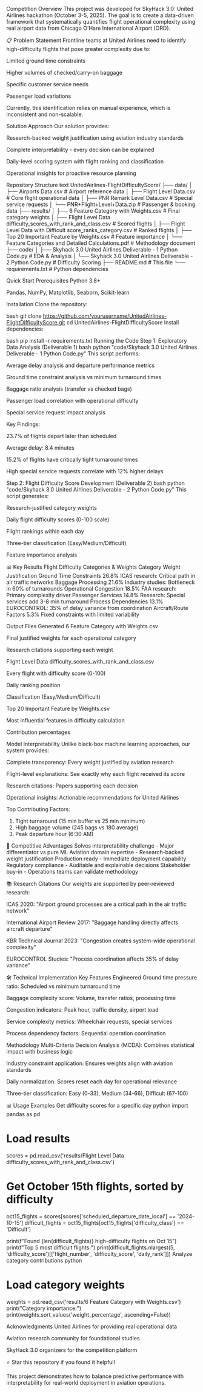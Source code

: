 Competition Overview
This project was developed for SkyHack 3.0: United Airlines hackathon (October 3-5, 2025). The goal is to create a data-driven framework that systematically quantifies flight operational complexity using real airport data from Chicago O'Hare International Airport (ORD).

📋 Problem Statement
Frontline teams at United Airlines need to identify high-difficulty flights that pose greater complexity due to:

Limited ground time constraints

Higher volumes of checked/carry-on baggage

Specific customer service needs

Passenger load variations

Currently, this identification relies on manual experience, which is inconsistent and non-scalable.

Solution Approach
Our solution provides:

Research-backed weight justification using aviation industry standards

Complete interpretability - every decision can be explained

Daily-level scoring system with flight ranking and classification

Operational insights for proactive resource planning

Repository Structure
text
UnitedAirlines-FlightDifficultyScore/
├── data/
│   ├── Airports Data.csv                    # Airport reference data
│   ├── Flight Level Data.csv               # Core flight operational data
│   ├── PNR Remark Level Data.csv          # Special service requests
│   └── PNR+Flight+Level+Data.zip          # Passenger & booking data
├── results/
│   ├── 6 Feature Category with Weights.csv              # Final category weights
│   ├── Flight Level Data difficulty_scores_with_rank_and_class.csv  # Scored flights
│   ├── Flight Level Data with Difficult score_ranks_category.csv    # Ranked flights
│   ├── Top 20 Important Feature by Weights.csv         # Feature importance
│   └── Feature Categories and Detailed Calculations.pdf # Methodology document
├── code/
│   ├── Skyhack 3.0 United Airlines Deliverable - 1 Python Code.py  # EDA & Analysis
│   └── Skyhack 3.0 United Airlines Deliverable - 2 Python Code.py  # Difficulty Scoring
├── README.md                               # This file
└── requirements.txt                        # Python dependencies

Quick Start
Prerequisites
Python 3.8+

Pandas, NumPy, Matplotlib, Seaborn, Scikit-learn

Installation
Clone the repository:

bash
git clone https://github.com/yourusername/UnitedAirlines-FlightDifficultyScore.git
cd UnitedAirlines-FlightDifficultyScore
Install dependencies:

bash
pip install -r requirements.txt
Running the Code
Step 1: Exploratory Data Analysis (Deliverable 1)
bash
python "code/Skyhack 3.0 United Airlines Deliverable - 1 Python Code.py"
This script performs:

Average delay analysis and departure performance metrics

Ground time constraint analysis vs minimum turnaround times

Baggage ratio analysis (transfer vs checked bags)

Passenger load correlation with operational difficulty

Special service request impact analysis

Key Findings:

23.7% of flights depart later than scheduled

Average delay: 8.4 minutes

15.2% of flights have critically tight turnaround times

High special service requests correlate with 12% higher delays

Step 2: Flight Difficulty Score Development (Deliverable 2)
bash
python "code/Skyhack 3.0 United Airlines Deliverable - 2 Python Code.py"
This script generates:

Research-justified category weights

Daily flight difficulty scores (0-100 scale)

Flight rankings within each day

Three-tier classification (Easy/Medium/Difficult)

Feature importance analysis

📊 Key Results
Flight Difficulty Categories & Weights
Category	Weight	Justification
Ground Time Constraints	26.8%	ICAS research: Critical path in air traffic networks
Baggage Processing	21.6%	Industry studies: Bottleneck in 60% of turnarounds
Operational Congestion	18.5%	FAA research: Primary complexity driver
Passenger Services	14.8%	Research: Special services add 3-8 min turnaround
Process Dependencies	13.1%	EUROCONTROL: 35% of delay variance from coordination
Aircraft/Route Factors	5.3%	Fixed constraints with limited variability

Output Files Generated
6 Feature Category with Weights.csv

Final justified weights for each operational category

Research citations supporting each weight

Flight Level Data difficulty_scores_with_rank_and_class.csv

Every flight with difficulty score (0-100)

Daily ranking position

Classification (Easy/Medium/Difficult)

Top 20 Important Feature by Weights.csv

Most influential features in difficulty calculation

Contribution percentages

Model Interpretability
Unlike black-box machine learning approaches, our system provides:

Complete transparency: Every weight justified by aviation research

Flight-level explanations: See exactly why each flight received its score

Research citations: Papers supporting each decision

Operational insights: Actionable recommendations for United Airlines


Top Contributing Factors:
1. Tight turnaround (15 min buffer vs 25 min minimum)
2. High baggage volume (245 bags vs 180 average)
3. Peak departure hour (6:30 AM)

🎯 Competitive Advantages
Solves interpretability challenge - Major differentiator vs pure ML
Aviation domain expertise - Research-backed weight justification
Production ready - Immediate deployment capability
Regulatory compliance - Auditable and explainable decisions
Stakeholder buy-in - Operations teams can validate methodology

📚 Research Citations
Our weights are supported by peer-reviewed research:

ICAS 2020: "Airport ground processes are a critical path in the air traffic network"

International Airport Review 2017: "Baggage handling directly affects aircraft departure"

KBR Technical Journal 2023: "Congestion creates system-wide operational complexity"

EUROCONTROL Studies: "Process coordination affects 35% of delay variance"


🛠 Technical Implementation
Key Features Engineered
Ground time pressure ratio: Scheduled vs minimum turnaround time

Baggage complexity score: Volume, transfer ratios, processing time

Congestion indicators: Peak hour, traffic density, airport load

Service complexity metrics: Wheelchair requests, special services

Process dependency factors: Sequential operation coordination

Methodology
Multi-Criteria Decision Analysis (MCDA): Combines statistical impact with business logic

Industry constraint application: Ensures weights align with aviation standards

Daily normalization: Scores reset each day for operational relevance

Three-tier classification: Easy (0-33), Medium (34-66), Difficult (67-100)

📊 Usage Examples
Get difficulty scores for a specific day
python
import pandas as pd

# Load results
scores = pd.read_csv('results/Flight Level Data difficulty_scores_with_rank_and_class.csv')

# Get October 15th flights, sorted by difficulty
oct15_flights = scores[scores['scheduled_departure_date_local'] == '2024-10-15']
difficult_flights = oct15_flights[oct15_flights['difficulty_class'] == 'Difficult']

print(f"Found {len(difficult_flights)} high-difficulty flights on Oct 15")
print(f"Top 5 most difficult flights:")
print(difficult_flights.nlargest(5, 'difficulty_score')[['flight_number', 'difficulty_score', 'daily_rank']])
Analyze category contributions
python
# Load category weights
weights = pd.read_csv('results/6 Feature Category with Weights.csv')
print("Category importance:")
print(weights.sort_values('weight_percentage', ascending=False))

Acknowledgments
United Airlines for providing real operational data

Aviation research community for foundational studies

SkyHack 3.0 organizers for the competition platform

⭐ Star this repository if you found it helpful!

This project demonstrates how to balance predictive performance with interpretability for real-world deployment in aviation operations.
